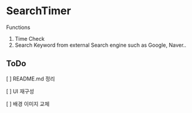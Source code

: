 # SearchTimer
Functions
1. Time Check
2. Search Keyword from external Search engine such as Google, Naver..

## ToDo
[ ] README.md 정리

[ ] UI 재구성

[ ] 배경 이미지 교체
